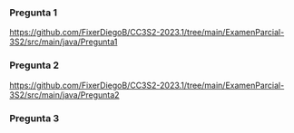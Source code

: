 ### Pregunta 1

https://github.com/FixerDiegoB/CC3S2-2023.1/tree/main/ExamenParcial-3S2/src/main/java/Pregunta1

### Pregunta 2

https://github.com/FixerDiegoB/CC3S2-2023.1/tree/main/ExamenParcial-3S2/src/main/java/Pregunta2

### Pregunta 3


